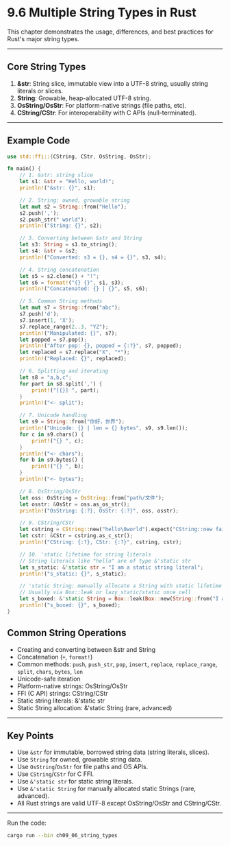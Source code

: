 # 9.6 Multiple String Types in Rust

This chapter demonstrates the usage, differences, and best practices for Rust's major string types.

---

## Core String Types

1. **&str**: String slice, immutable view into a UTF-8 string, usually string literals or slices.
2. **String**: Growable, heap-allocated UTF-8 string.
3. **OsString/OsStr**: For platform-native strings (file paths, etc).
4. **CString/CStr**: For interoperability with C APIs (null-terminated).

---

## Example Code

```rust
use std::ffi::{CString, CStr, OsString, OsStr};

fn main() {
    // 1. &str: string slice
    let s1: &str = "Hello, world!";
    println!("&str: {}", s1);

    // 2. String: owned, growable string
    let mut s2 = String::from("Hello");
    s2.push(',');
    s2.push_str(" world");
    println!("String: {}", s2);

    // 3. Converting between &str and String
    let s3: String = s1.to_string();
    let s4: &str = &s2;
    println!("Converted: s3 = {}, s4 = {}", s3, s4);

    // 4. String concatenation
    let s5 = s2.clone() + "!";
    let s6 = format!("{} {}", s1, s3);
    println!("Concatenated: {} | {}", s5, s6);

    // 5. Common String methods
    let mut s7 = String::from("abc");
    s7.push('d');
    s7.insert(1, 'X');
    s7.replace_range(2..3, "YZ");
    println!("Manipulated: {}", s7);
    let popped = s7.pop();
    println!("After pop: {}, popped = {:?}", s7, popped);
    let replaced = s7.replace("X", "*");
    println!("Replaced: {}", replaced);

    // 6. Splitting and iterating
    let s8 = "a,b,c";
    for part in s8.split(',') {
        print!("[{}] ", part);
    }
    println!("<- split");

    // 7. Unicode handling
    let s9 = String::from("你好，世界");
    println!("Unicode: {} | len = {} bytes", s9, s9.len());
    for c in s9.chars() {
        print!("{} ", c);
    }
    println!("<- chars");
    for b in s9.bytes() {
        print!("{} ", b);
    }
    println!("<- bytes");

    // 8. OsString/OsStr
    let oss: OsString = OsString::from("path/文件");
    let osstr: &OsStr = oss.as_os_str();
    println!("OsString: {:?}, OsStr: {:?}", oss, osstr);

    // 9. CString/CStr
    let cstring = CString::new("hello\0world").expect("CString::new failed");
    let cstr: &CStr = cstring.as_c_str();
    println!("CString: {:?}, CStr: {:?}", cstring, cstr);

    // 10. 'static lifetime for string literals
    // String literals like "hello" are of type &'static str
    let s_static: &'static str = "I am a static string literal";
    println!("s_static: {}", s_static);

    // 'static String: manually allocate a String with static lifetime (rare, advanced)
    // Usually via Box::leak or lazy_static/static once_cell
    let s_boxed: &'static String = Box::leak(Box::new(String::from("I am a static String")));
    println!("s_boxed: {}", s_boxed);
}
```

## Common String Operations

- Creating and converting between &str and String
- Concatenation (`+`, `format!`)
- Common methods: `push`, `push_str`, `pop`, `insert`, `replace`, `replace_range`, `split`, `chars`, `bytes`, `len`
- Unicode-safe iteration
- Platform-native strings: OsString/OsStr
- FFI (C API) strings: CString/CStr
- Static string literals: &'static str
- Static String allocation: &'static String (rare, advanced)

---

## Key Points

- Use `&str` for immutable, borrowed string data (string literals, slices).
- Use `String` for owned, growable string data.
- Use `OsString`/`OsStr` for file paths and OS APIs.
- Use `CString`/`CStr` for C FFI.
- Use `&'static str` for static string literals.
- Use `&'static String` for manually allocated static Strings (rare, advanced).
- All Rust strings are valid UTF-8 except OsString/OsStr and CString/CStr.

---

Run the code:

```sh
cargo run --bin ch09_06_string_types
